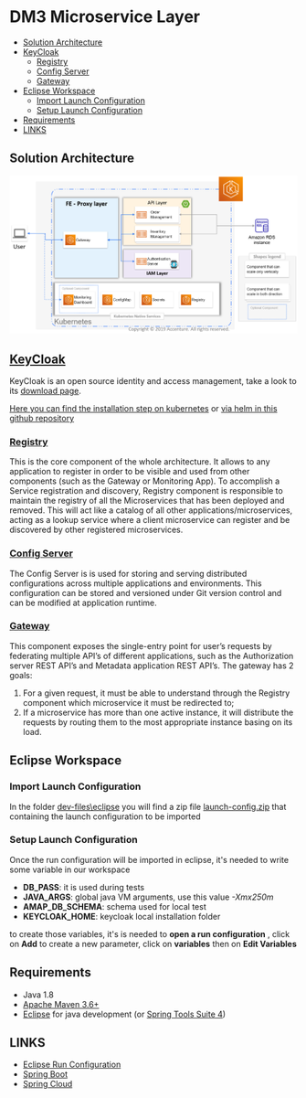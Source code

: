 # DM3 Microservice Layer

- [Solution Architecture](#solution-architecture)
- [KeyCloak](#keycloak)
  - [Registry](#registry)
  - [Config Server](#config-server)
  - [Gateway](#gateway)
- [Eclipse Workspace](#eclipse)
  - [Import Launch Configuration](#launch-config)
  - [Setup Launch Configuration](#eclipse-setup)
- [Requirements <a name="requirements"></a>](#requirements)
- [LINKS <a name="links"></a>](#links)

## Solution Architecture <a name="solution-architecture"></a>

![Solution Architecture][]

## [KeyCloak][KeyCloak] <a name="keycloak"></a>

KeyCloak is an open source identity and access management, take a look to its [download page][keyCloak_Download].

[Here you can find the installation step on kubernetes][KeyCloak_k8s] or [via helm in this github repository][KeyCloak_k8s_codecentric]

### [Registry][eureka_registry] <a name="registry"></a>

This is the core component of the whole architecture. It allows to any application to register in order to be visible and used from other components (such as the Gateway or Monitoring App).
To accomplish a Service registration and discovery, Registry component is responsible to maintain the registry of all the Microservices that has been deployed and removed. This will act like a catalog of all other applications/microservices, acting as a lookup service where a client microservice can register and be discovered by other registered microservices.

### [Config Server][spring_config_server] <a name="config-server"></a>

The Config Server is is used for storing and serving distributed configurations across multiple applications and environments. This configuration can be stored and versioned under Git version control and can be modified at application runtime.

### [Gateway][zuul] <a name="gateway"></a>

This component exposes the single-entry point for user’s requests by federating multiple API’s of different applications, such as the Authorization server REST API’s and Metadata application REST API’s. The gateway has 2 goals:

1.	For a given request, it must be able to understand through the Registry component which microservice it must be redirected to;
2.	If a microservice has more than one active instance, it will distribute the requests by routing them to the most appropriate instance basing on its load.

## Eclipse Workspace <a name="eclipse"></a>

### Import Launch Configuration <a name="launch-config"></a>

In the folder [dev-files\eclipse](dev-files\eclipse) you will find a zip file [launch-config.zip](dev-files\eclipse\launch-config.zip) that containing the launch configuration to be imported

### Setup Launch Configuration <a name="eclipse-setup"></a>

Once the run configuration will be imported in eclipse, it's needed to write some variable in our workspace

- **DB_PASS**: it is used during tests
- **JAVA_ARGS**: global java VM arguments, use this value *-Xmx250m*
- **AMAP_DB_SCHEMA**: schema used for local test
- **KEYCLOAK_HOME**: keycloak local installation folder


to create those variables, it's is needed to **open a run configuration** , click on **Add** to create a new parameter, click on **variables** then on **Edit Variables**

## Requirements <a name="requirements"></a>

- Java 1.8
- [Apache Maven 3.6+][maven]
- [Eclipse][eclipse] for java development (or [Spring Tools Suite 4][STS4])


## LINKS <a name="links"></a>

- [Eclipse Run Configuration](./dev-files/eclipse/launch-config)
- [Spring Boot][]
- [Spring Cloud][]

[solution architecture]: ./dev-files/images/network.png
[api flow]: ./dev-files/images/api_flow.png

<!-- external tools -->

[STS4]: https://spring.io/tools
[maven]: https://maven.apache.org/download.cgi
[eclipse]: https://www.eclipse.org/downloads/
[junction]: https://docs.microsoft.com/en-us/sysinternals/downloads/junction
[Spring Boot]: https://spring.io/projects/spring-boot
[Spring Cloud]: https://spring.io/projects/spring-cloud
[KeyCloak]: https://www.keycloak.org/
[keyCloak_Download]: https://www.keycloak.org/downloads
[KeyCloak_k8s]: https://www.keycloak.org/getting-started/getting-started-kube#:~:text=%20Keycloak%20on%20Kubernetes%20%201%20Before%20you,the%20username%20and%20password%20you%20created...%20More
[KeyCloak_k8s_codecentric]: https://github.com/codecentric/helm-charts/tree/master/charts/keycloak
[eureka_registry]: https://cloud.spring.io/spring-cloud-netflix/multi/multi_spring-cloud-eureka-server.html
[spring_config_server]: https://cloud.spring.io/spring-cloud-config/multi/multi__spring_cloud_config_server.html
[zuul]: https://cloud.spring.io/spring-cloud-netflix/multi/multi__router_and_filter_zuul.html